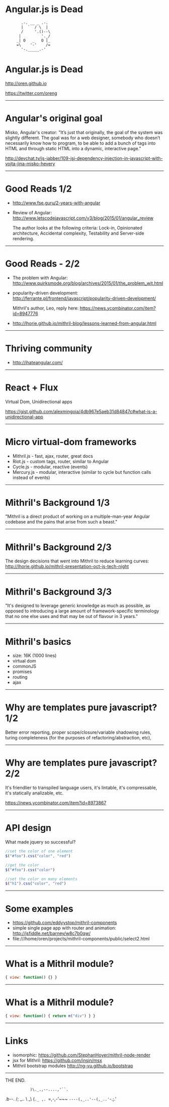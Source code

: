 # Angular.js is Dead

           .-. __ _ .-.
           |  `  / \  |
           /     '.()--\
          |         '._/
         _| O   _   O |_
         =\    '-'    /=
           '-._____.-'


# Angular.js is Dead

http://oren.github.io

https://twitter.com/oreng

---
# Angular's original goal

  Misko, Angular's creator: "It’s just that originally, the goal of the system was slightly different.  The goal was for a web designer, somebody who doesn’t necessarily know how to program, to be able to add a bunch of tags into HTML and through static HTML into a dynamic, interactive page."

  http://devchat.tv/js-jabber/109-jsj-dependency-injection-in-javascript-with-vojta-jina-misko-hevery

---
# Good Reads 1/2

* http://www.fse.guru/2-years-with-angular

* Review of Angular: http://www.letscodejavascript.com/v3/blog/2015/01/angular_review

  The author looks at the following criteria: Lock-in, Opinionated architecture, Accidental complexity, Testability and Server-side rendering.

---
# Good Reads - 2/2

* The problem with Angular: http://www.quirksmode.org/blog/archives/2015/01/the_problem_wit.html

* popularity-driven development: http://ferrante.pl/frontend/javascript/popularity-driven-development/

  Mithril's author, Leo, reply here: https://news.ycombinator.com/item?id=8947776

* http://lhorie.github.io/mithril-blog/lessons-learned-from-angular.html

---
# Thriving community

* http://ihateangular.com/

---
# React + Flux

Virtual Dom, Unidirectional apps

https://gist.github.com/alexmingoia/4db967e5aeb31d84847c#what-is-a-unidirectional-app

---
# Micro virtual-dom frameworks

* Mithril.js - fast, ajax, router, great docs
* Riot.js - custom tags, router, similar to Angular
* Cycle.js - modular, reactive (events)
* Mercury.js - modular, interactive (similar to cycle but function calls instead of events)

---
# Mithril's Background 1/3

"Mithril is a direct product of working on a multiple-man-year Angular codebase and the pains that arise from such a beast."

---
# Mithril's Background 2/3

The design decisions that went into Mithril to reduce learning curves: http://lhorie.github.io/mithril-presentation-oct-js-tech-night

---
# Mithril's Background 3/3

"It's designed to leverage generic knowledge as much as possible, as opposed to introducing a large amount of framework-specific terminology that no one else uses and that may be out of flavour in 3 years."

---
# Mithril's basics

* size: 16K (1000 lines)
* virtual dom
* commonJS
* promises
* routing
* ajax

---
# Why are templates pure javascript? 1/2

Better error reporting, proper scope/closure/variable shadowing rules, turing completeness (for the purposes of refactoring/abstraction, etc),

---
# Why are templates pure javascript? 2/2

It's friendlier to transpiled language users, it's lintable, it's compressable, it's statically analizable, etc.

https://news.ycombinator.com/item?id=8973867

---
# API design

What made jquery so successful?

```js
//set the color of one element
$("#foo").css("color", "red")

//get the color
$("#foo").css("color")

//set the color on many elements
$("h1").css("color", "red")
```
---
# Some examples

* https://github.com/eddyystop/mithril-components
* simple single page app with router and animation: http://jsfiddle.net/barney/w8c7b0qw/
* file:///home/oren/projects/mithril-components/public/select2.html

---
# What is a Mithril module?

```js
{ view: function() {} }
```

---
# What is a Mithril module?

```js
{ view: function() { return m("div") } }
```

---
# Links

* isomorphic: https://github.com/StephanHoyer/mithril-node-render
* jsx for Mithril: https://github.com/insin/msx
* Mithril bootstrap modules http://ng-vu.github.io/bootstrap

---
THE END.

               )\._.,--....,'``.
 .b--.        /;   _.. \   _\  (`._ ,.
`=,-,-'~~~   `----(,_..'--(,_..'`-.;.'

